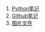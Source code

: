 
1. [Python笔记](https://github.com/hermanxie/Study-notes-of-python/tree/master/Command-notes)
2. [Github笔记](https://github.com/hermanxie/Study-notes-of-python/tree/master/Github)
3. [图片文件](https://github.com/hermanxie/Study-notes-of-python/tree/master/images)
